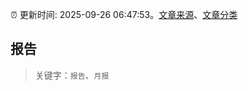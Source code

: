 :alarm_clock: 更新时间: 2025-09-26 06:47:53。[文章来源](/README.md)、[文章分类](/TAGS.md)

## 报告


> 关键字：`报告`、`月报`



